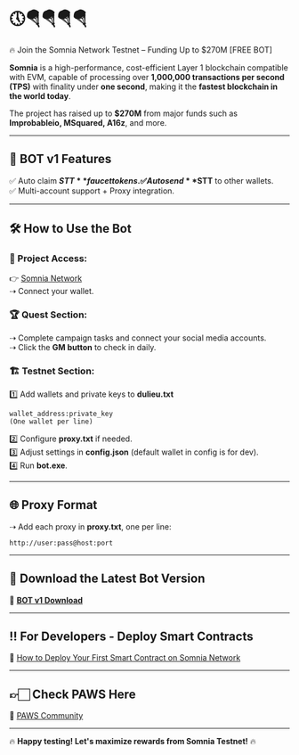 # 🕔🪂🪂🪂🪂  
🔥 Join the Somnia Network Testnet – Funding Up to $270M [FREE BOT]  

**Somnia** is a high-performance, cost-efficient Layer 1 blockchain compatible with EVM, capable of processing over **1,000,000 transactions per second (TPS)** with finality under **one second**, making it the **fastest blockchain in the world today**.  

The project has raised up to **$270M** from major funds such as **Improbableio, MSquared, A16z**, and more.  

---

## 🚀 BOT v1 Features  
✅ Auto claim **$STT** faucet tokens.  
✅ Auto send **$STT** to other wallets.  
✅ Multi-account support + Proxy integration.  

---

## 🛠 How to Use the Bot  

### 🔗 Project Access:  
👉 [Somnia Network](https://quest.somnia.network/referrals/0D39DD56)  
⇢ Connect your wallet.  

### 🏆 Quest Section:  
⇢ Complete campaign tasks and connect your social media accounts.  
⇢ Click the **GM button** to check in daily.  

### 🏗 Testnet Section:  
1️⃣ Add wallets and private keys to **dulieu.txt**  
   ```
   wallet_address:private_key  
   (One wallet per line)  
   ```
2️⃣ Configure **proxy.txt** if needed.  
3️⃣ Adjust settings in **config.json** (default wallet in config is for dev).  
4️⃣ Run **bot.exe**.  

---

## 🌐 Proxy Format  
⇢ Add each proxy in **proxy.txt**, one per line:  
   ```
   http://user:pass@host:port  
   ```

---

## 📌 Download the Latest Bot Version  
🔽 **[BOT v1 Download](https://drive.google.com/file/d/1LUnRUKnGloylo1-hfFQX62k3WNrp9Rw5/view?usp=sharing)**  

---

## ‼️ For Developers - Deploy Smart Contracts  
🚀 [How to Deploy Your First Smart Contract on Somnia Network](https://codex.somnia.network/developer/tutorials/how-to-deploy-your-first-smart-contract-to-somnia-network)  

---

## 👉🏻 Check PAWS Here  
🐾 [PAWS Community](https://paws.community/app)  

---
🔥 **Happy testing! Let's maximize rewards from Somnia Testnet!** 🔥
